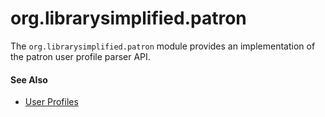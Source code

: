 org.librarysimplified.patron
===

The `org.librarysimplified.patron` module provides an implementation of
the patron user profile parser API.

#### See Also

* [User Profiles](https://github.com/NYPL-Simplified/Simplified/wiki/User-Profile-Management-Protocol)
